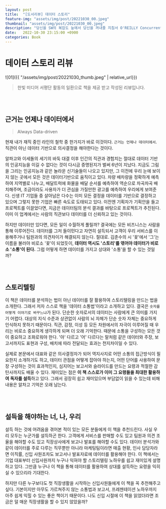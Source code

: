 ```yaml
---
layout: post
title:  "[도서리뷰] 데이터 스토리"
feature-img: "assets/img/post/20221030_00.jpeg"
thumbnail: "assets/img/post/20221030_00.jpeg"
description: "당신을 SW의 복잡도 늪에서 당신을 꺼내줄 지침서 O'REILLY Concurrent Programming 를 읽고 리뷰합니다."
date:   2022-10-30 23:15:00 +0900
categories: Book
---
```

# 데이터 스토리 리뷰

![01]({{ "/assets/img/post/20221030_thumb.jpeg" | relative_url}})

> 한빛 미디어 서평단 활동의 일환으로 책을 제공 받고 작성된 리뷰입니다.

<br/><br/>

## 근거는 언제나 데이터에서

> Always Data-driven

현재 내가 재직 중인 라인의 철학 중 한가지가 바로 이것이다. `근거는 언제나 데이터에서`. 직관이 아닌 데이터 기반으로 의사결정을 해야한다는 것이다. 

알파고와 이세돌의 세기의 바둑 대결 이후 인간의 직관과 경험치는 절대로 데이터 기반의 인공지능을 이길 수 없다는 것이 다시금 증명된지가 벌써 6년이 지났다. 지금도 그림을 그리는 인공지능과 같은 놀라운 신기술들이 나오고 있지만, 그 이전에 우리 눈에 보이지 않는 곳에서 모든 것은 데이터기반으로 움직이고 있다. 차량 배차량을 정확하게 예측하여 지역별로 나누고, 배달트럭에 화물을 배달 순서를 예측하여 역순으로 차곡차곡 배치해주며, 조금이라도 사용자가 더 관심을 가질만한 광고를 예측하여 우리에게 보여준다. 신생 IT 기업들 중 살아남은 다수는 이미 모든 결정을 데이터를 기반으로 결정하고 있으며 그렇지 못한 기업은 빠른 속도로 도태되고 있다. 이전엔 기획자가 기획안을 들고 프로젝트를 이끌었다면, 지금은 데이터팀의 분석 결과를 바탕으로 프로젝트가 추진된다. 이미 이 업계에서는 사람의 직관보다 데이터를 더 신뢰하고 있는 것이다.

하지만 데이터만 있다면, 모든 일이 수월하게 풀릴까? 결국에는 모든 비즈니스는 사람을 통해 이루어진다. 데이터를 그저 들이민다고 자연히 설득되서 고객이 우리 서비스를 이용해주거나 팀원과의 의견차이가 해결되지 않는다. 절대로. 김춘수의 시 '꽃'에서 '그'는 이름을 불러야 비로소 '꽃'이 되었듯이, **데이터 역시도 '스토리'를 엮어야 데이터가 비로소 '소통'이 된다.** 그럼 어떻게 하면 데이터를 가지고 상대와 '소통'을 할 수 있는 것일까? 

<br/><br/>

## 스토리텔링

이 책은 데이터를 분석하는 법이 아닌 데이터를 잘 활용하여 스토리텔링을 만드는 법을 소개한다. 그래서 저자 스스로 책을 '데이터 소통법'이라고 소개하고 있다. 결국은 `숫자를 어떻게 이야기로 바꾸느냐`가 된다. 단순한 숫자로서의 데이터는 사람에게 큰 의미를 가지기 어렵다. 대상의 지식 수준과 상관없이 사람의 뇌 자체가 단순 숫자 자체는 중요하게 인식하지 못하기 때문이다. 직관, 감정, 이성 등 모든 차원에서의 자극이 이루어질 때 우리는 비로소 중요하게 생각하게 되며 더 오래 기억한다. 때문에 소통을 구성하는 모든 것이 중요하고 조화로워야 한다. '아' 다르고 '어' 다르다는 말처럼 같은 데이터와 주장, 보고서까지도 표현과 구성, 배치에 따라 전달되는 효과는 천지차이일 수 있다.

실제로 본문에서 대표와 같은 의사결정자가 되어 역지사지로 어떤 소통의 접근방식이 필요한지 소개하기도 하고, 데이터 관점을 어떻게 잡아야 하는지, 어떤 단어를 사용하여 문장 구성하는 것이 효과적인지, 심지어는 보고서와 슬라이드를 만드는 요령과 적절한 감탄사까지도 배울 수 있다. 재미있는 점은 **이 책 스스로가 이미 그 요령들을 최대한 활용하여 독자를 설득**하고 있다. 그래서 굉장히 쉽고 재미있으며 부담없이 읽을 수 있는데 비해 내용은 알차고 기억은 오래 남는다. 

<br/><br/>

## 설득을 해야하는 너, 나, 우리

설득 하는 것에 어려움을 겪어본 적이 있는 모든 분들에게 이 책을 추천드린다. 사실 우리 모두는 누군가를 설득하곤 한다. 고객에게 서비스를 판매할 수도 있고 팀원과 의견 조율을 해야할 수도 있고 직장상사에게 보고나 발표를 해야할 수도 있다. 데이터 분석가와 같이 데이터를 주로 다루는 직무뿐만 아니라 마케팅팀이라면 매출 현황, 인사 담당자라면 이직률, 신입 사원조차도 보고서나 발표자료에 데이터를 활용해야 한다. 이 책에서는 기업 대표부터 신입사원까지 누구나 익혀야 할 스토리텔링 노하우를 쉽고 재미있게 설명하고 있다.  그만큼 누구나 이 책을 통해 데이터를 활용하여 상대를 설득하는 요령을 익히실 수 있으리라 기대한다.

하지만 다른 누구보다도 첫 직장생활을 시작하는 신입사원들에게 이 책을 꼭 추천해주고 싶다. 기본이지만 아무도 가르쳐주지 않는 소통법과 보고서, 프레젠테이션 노하우까지 아주 쉽게 익힐 수 있는 좋은 책이기 때문이다. 나도 신입 시절에 이 책을 읽었더라면 조금은 덜 매운 직장생활을 할 수 있지 않았을까?



